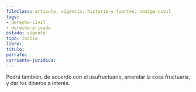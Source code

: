 ```yaml
---
fileClass: articulo, vigencia, historia-y-fuentes, codigo-civil
tags:
- derecho-civil
- derecho-privado
estado: vigente
tipo: inciso
libro:
titulo:
parrafo:
corriente-juridica:
---
```

Podrá también, de acuerdo con el usufructuario, arrendar la cosa fructuaria, y dar los dineros a interés.